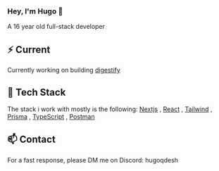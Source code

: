 ### Hey, I'm Hugo 👋

A 16 year old full-stack developer

## ⚡️ Current

Currently working on building [digestify](https://digestify.vercel.app)

## 💎 Tech Stack

The stack i work with mostly is the following: [Nextjs](https://nextjs.org/) , [React](https://react.dev/) , [Tailwind](https://tailwindcss.com/) , [Prisma](https://www.prisma.io/) , [TypeScript](https://www.typescriptlang.org/) , [Postman](https://www.postman.com/)

## 📫 Contact

For a fast response, please DM me on Discord: hugoqdesh
